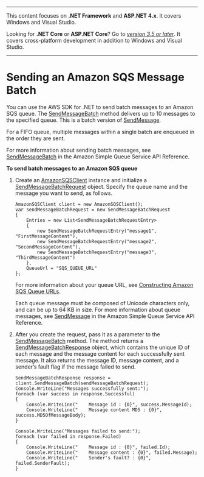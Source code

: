 --------

This content focuses on **\.NET Framework** and **ASP\.NET 4\.x**\. It covers Windows and Visual Studio\.

Looking for **\.NET Core** or **ASP\.NET Core**? Go to *[version 3\.5 or later](https://docs.aws.amazon.com/sdk-for-net/latest/developer-guide/welcome.html)*\. It covers cross\-platform development in addition to Windows and Visual Studio\.

--------

# Sending an Amazon SQS Message Batch<a name="SendMessageBatch"></a>

You can use the AWS SDK for \.NET to send batch messages to an Amazon SQS queue\. The [SendMessageBatch](https://docs.aws.amazon.com/sdkfornet/v3/apidocs/items/SQS/MSQSSendMessageBatchSendMessageBatchRequest.html) method delivers up to 10 messages to the specified queue\. This is a batch version of [SendMessage](https://docs.aws.amazon.com/sdkfornet/v3/apidocs/items/SQS/MSQSSendMessageSendMessageRequest.html)\.

For a FIFO queue, multiple messages within a single batch are enqueued in the order they are sent\.

For more information about sending batch messages, see [SendMessageBatch](https://docs.aws.amazon.com/AWSSimpleQueueService/latest/APIReference/API_SendMessageBatch.html) in the Amazon Simple Queue Service API Reference\.

**To send batch messages to an Amazon SQS queue**

1. Create an [AmazonSQSClient](https://docs.aws.amazon.com/sdkfornet/v3/apidocs/items/SQS/TSQSClient.html) instance and initialize a [SendMessageBatchRequest](https://docs.aws.amazon.com/sdkfornet/v3/apidocs/items/SQS/TSendMessageBatchRequest.html) object\. Specify the queue name and the message you want to send, as follows\.

   ```
   AmazonSQSClient client = new AmazonSQSClient();
   var sendMessageBatchRequest = new SendMessageBatchRequest
   {
       Entries = new List<SendMessageBatchRequestEntry>
       {
           new SendMessageBatchRequestEntry("message1", "FirstMessageContent"),
           new SendMessageBatchRequestEntry("message2", "SecondMessageContent"),
           new SendMessageBatchRequestEntry("message3", "ThirdMessageContent")
       },
       QueueUrl = "SQS_QUEUE_URL"
   };
   ```

   For more information about your queue URL, see [Constructing Amazon SQS Queue URLs](QueueURL.md#sqs-queue-url)\.

   Each queue message must be composed of Unicode characters only, and can be up to 64 KB in size\. For more information about queue messages, see [SendMessage](https://docs.aws.amazon.com/AWSSimpleQueueService/latest/APIReference/API_SendMessage.html) in the Amazon Simple Queue Service API Reference\.

1. After you create the request, pass it as a parameter to the [SendMessageBatch](https://docs.aws.amazon.com/sdkfornet/v3/apidocs/items/SQS/MSQSSendMessageBatchSendMessageBatchRequest.html) method\. The method returns a [SendMessageBatchResponse](https://docs.aws.amazon.com/sdkfornet/v3/apidocs/items/SQS/TSendMessageBatchResponse.html) object, which contains the unique ID of each message and the message content for each successfully sent message\. It also returns the message ID, message content, and a sender’s fault flag if the message failed to send\.

   ```
   SendMessageBatchResponse response = client.SendMessageBatch(sendMessageBatchRequest);
   Console.WriteLine("Messages successfully sent:");
   foreach (var success in response.Successful)
   {
       Console.WriteLine("    Message id : {0}", success.MessageId);
       Console.WriteLine("    Message content MD5 : {0}", success.MD5OfMessageBody);
   }
   
   Console.WriteLine("Messages failed to send:");
   foreach (var failed in response.Failed)
   {
       Console.WriteLine("    Message id : {0}", failed.Id);
       Console.WriteLine("    Message content : {0}", failed.Message);
       Console.WriteLine("    Sender's fault? : {0}", failed.SenderFault);
   }
   ```